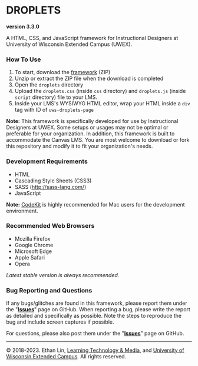 # DROPLETS
**version 3.3.0**  

A HTML, CSS, and JavaScript framework for Instructional Designers at University of Wisconsin Extended Campus (UWEX).

### How To Use
1. To start, download the [framework](https://github.com/uwex-learning-tech/droplets-v3/archive/master.zip) (ZIP)
2. Unzip or extract the ZIP file when the download is completed
3. Open the `droplets` directory
4. Upload the `droplets.css` (inside `css` directory) and `droplets.js` (inside `script` directory) file to your LMS.
5. Inside your LMS's WYSIWYG HTML editor, wrap your HTML inside a `div` tag with ID of `uws-droplets-page`

**Note:** This framework is specifically developed for use by Instructional Designers at UWEX. Some setups or usages may not be optimal or preferable for your organization. In addition, this framework is built to accommodate the Canvas LMS. You are most welcome to download or fork this repository and modify it to fit your organization's needs.

### Development Requirements
* HTML
* Cascading Style Sheets (CSS3)
* SASS (http://sass-lang.com/)
* JavaScript

**Note:** [CodeKit](https://incident57.com/codekit/) is highly recommended for Mac users for the development environment.

### Recommended Web Browsers
* Mozilla Firefox
* Google Chrome
* Microsoft Edge
* Apple Safari
* Opera

*Latest stable version is always recommended.*

### Bug Reporting and Questions
If any bugs/glitches are found in this framework, please report them under the "**[Issues](https://github.com/uwex-learning-tech/droplets-v3/issues)**" page on GitHub. When reporting a bug, please write the report as detailed and specifically as possible. Note the steps to reproduce the bug and include screen captures if possible.

For questions, please also post them under the "**[Issues](https://github.com/uwex-learning-tech/droplets-v3/issues)**" page on GitHub.

---
&copy; 2018-2023. Ethan Lin, [Learning Technology & Media](https://media.uwex.edu), and [University of Wisconsin Extended Campus](https://uwex.wisconsin.edu). All rights reserved.
